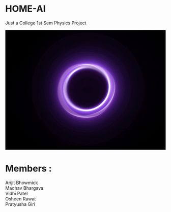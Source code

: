# HOME-AI
Just a College 1st Sem Physics Project

<img src="Images/ai-loader.gif">

# Members :

Arijit Bhowmick<br>
Madhav Bhargava<br>
Vidhi Patel<br>
Osheen Rawat<br>
Pratyusha Giri
